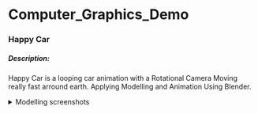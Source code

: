 # Computer_Graphics_Demo
### Happy Car

##### Description:
Happy Car is a looping car animation with a Rotational Camera Moving really fast arround earth. Applying Modelling and Animation Using Blender.

<details>
  <summary>Modelling screenshots</summary>
<p>

![1](https://user-images.githubusercontent.com/52586356/125950776-901f76bb-c96d-4193-b7e0-e8c18a9c50c2.png)

![2](https://user-images.githubusercontent.com/52586356/125950857-637dbf67-9017-4e5e-a6ed-aa948ab6b888.png)

![3](https://user-images.githubusercontent.com/52586356/125950894-697b38c7-2883-49f3-a0a1-3e59aa77969e.png)

![4](https://user-images.githubusercontent.com/52586356/125950914-3c4f9d34-6429-41f8-b09d-1fe2cbbe9519.png)

![5](https://user-images.githubusercontent.com/52586356/125950946-5b11d651-cc5e-43b4-be30-c570782fd0d1.png)

![6](https://user-images.githubusercontent.com/52586356/125950992-504c37b2-2040-4064-8247-3e6343ad64ee.png)


</p>
</details>


